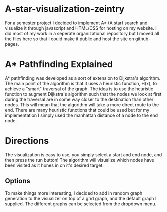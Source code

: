 # A-star-visualization-zeintry
For a semester project I decided to implement A* (A star) search and visualize it through javascript and HTML/CSS for hosting on my website. I did most of my work in a seperate organizational repository but I moved all the files here so that I could make it public and host the site on github-pages.
# A* Pathfinding Explained
A* pathfinding was developed as a sort of extension to Dijkstra's algorithm. The main point of the algorithm is that it uses a heuristic function, H(x), to achieve a "smart" traversal of the graph. The idea is to use the heuristic function to augment Dijkstra's algorithm such that the nodes we look at first during the traversal are in some way closer to the destination than other nodes. This will mean that the algorithm will take a more direct route to the end. 
There are many heuristic functions that could be used but for my implementation I simply used the manhattan distance of a node to the end node. 
# Directions
The visualization is easy to use, you simply select a start and end node, and then press the run button! The algorithm will visualize which nodes have been visited as it hones in on it's desired target.
## Options
To make things more interesting, I decided to add in random graph generation to the visualizer on top of a grid graph, and the default graph I supplied. The different graphs can be selected from the dropdown menu.
